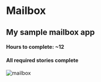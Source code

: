 # Mailbox

## My sample mailbox app

#### Hours to complete: ~12

#### All required stories complete

![mailbox](http://i.imgur.com/duZIDds.gif)
